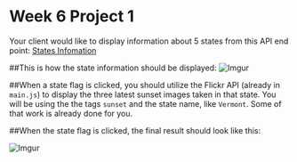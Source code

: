 # Week 6 Project 1

Your client would like to display information about 5 states from this API end point: [States Infomation]( https://api.myjson.com/bins/274f8)

##This is how the state information should be displayed:
![Imgur](http://i.imgur.com/BpMu1V2.png)



##When a state flag is clicked, you should utilize the Flickr API (already in `main.js`) to display the three latest sunset images taken in that state. You will be using the the tags `sunset` and the state name, like `Vermont`. Some of that work is already done for you.

##When the state flag is clicked, the final result should look like this:

![Imgur](http://i.imgur.com/nuMTBaF.png)
